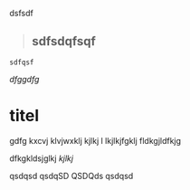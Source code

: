 dsfsdf
  > ## sdfsdqfsqf
    sdfqsf
*dfggdfg*

titel
=====
gdfg
kxcvj klvjwxklj 
  kjlkj l
  lkjlkjfgklj
  fldkgjldfkjg
  
dfkgkldsjglkj
_kjlkj_

qsdqsd
qsdqSD
QSDQds
qsdqsd
